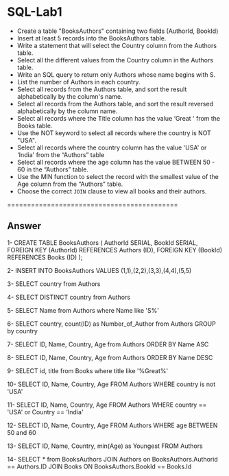 # SQL-Lab1
- Create a table "BooksAuthors" containing two fields (AuthorId, BookId)
- Insert at least 5 records into the BooksAuthors table.
- Write a statement that will select the Country column from the Authors table.
- Select all the different values from the Country column in the Authors table.
- Write an SQL query to return only Authors whose name begins with S.
- List the number of Authors in each country.
- Select all records from the Authors table, and sort the result alphabetically by the column's name.
- Select all records from the Authors table, and sort the result reversed alphabetically by the column name.
- Select all records where the Title column has the value ‘Great ' from the Books table.
- Use the NOT keyword to select all records where the country is NOT "USA".
- Select all records where the country column has the value 'USA' or ‘India' from the “Authors” table
- Select all records where the age column has the value BETWEEN 50 - 60 in the “Authors” table.
- Use the MIN function to select the record with the smallest value of the Age column from the “Authors” table.
- Choose the correct `JOIN` clause to view all books and their authors.

===========================================
## Answer

1-  CREATE TABLE BooksAuthors (
	AuthorId SERIAL,
	BookId SERIAL,
   FOREIGN KEY (AuthorId) REFERENCES Authors (ID),
   FOREIGN KEY (BookId) REFERENCES Books (ID)
);

2- INSERT INTO BooksAuthors
VALUES (1,1),(2,2),(3,3),(4,4),(5,5)

3- SELECT country from Authors

4- SELECT DISTINCT country from Authors

5- SELECT Name
from Authors 
where Name like 'S%'

6- SELECT country, count(ID) as Number_of_Author
from Authors
GROUP by country

7- SELECT ID, Name, Country, Age
from Authors
ORDER BY Name ASC

8- SELECT ID, Name, Country, Age
from Authors
ORDER BY Name DESC

9- SELECT id, title
from Books
where title like '%Great%'

10- SELECT ID, Name, Country, Age
FROM Authors
WHERE country is not 'USA'

11- SELECT ID, Name, Country, Age
FROM Authors
WHERE country == 'USA' or  Country == 'India'

12- SELECT ID, Name, Country, Age
FROM Authors
WHERE age BETWEEN 50 and 60

13- SELECT ID, Name, Country, min(Age) as Youngest
FROM Authors

14- SELECT *
from BooksAuthors
JOIN Authors
on BooksAuthors.Authorid == Authors.ID
JOIN Books
ON BooksAuthors.BookId == Books.Id

